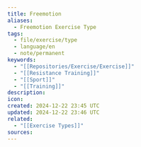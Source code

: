 ```yaml
---
title: Freemotion
aliases:
  - Freemotion Exercise Type
tags:
  - file/exercise/type
  - language/en
  - note/permanent
keywords:
  - "[[Repositories/Exercise/Exercise]]"
  - "[[Resistance Training]]"
  - "[[Sport]]"
  - "[[Training]]"
description: 
icon: 
created: 2024-12-22 23:45 UTC
updated: 2024-12-22 23:46 UTC
related:
  - "[[Exercise Types]]"
sources: 
---
```

